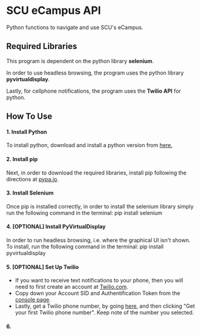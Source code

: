 # SCU eCampus API

Python functions to navigate and use SCU's eCampus.

## Required Libraries
This program is dependent on the python library **selenium**.

In order to use headless browsing, the program uses the python library **pyvirtualdisplay**.

Lastly, for cellphone notifications, the program uses the **Twilio API** for python.

## How To Use
#### 1. Install Python
To install python, download and install a python version from [here.](https://www.python.org/downloads/)
#### 2. Install pip
Next, in order to download the required libraries, install pip following the directions at [pypa.io](https://pip.pypa.io/en/stable/installing/).
#### 3. Install Selenium
Once pip is installed correctly, in order to install the selenium library simply run the following command in the terminal:
        pip install selenium
#### 4. [OPTIONAL] Install PyVirtualDisplay
In order to run headless browsing, i.e. where the graphical UI isn't shown. To install, run the following command in the terminal:
        pip install pyvirtualdisplay
#### 5. [OPTIONAL] Set Up Twilio
* If you want to receive text notifications to your phone, then you will need to first create an account at [Twilio.com](https://www.twilio.com/try-twilio).
* Copy down your Account SID and Authentification Token from the [console page](https://www.twilio.com/console).
* Lastly, get a Twilio phone number, by going [here](https://www.twilio.com/console/phone-numbers/getting-started), and then clicking "Get your first Twilio phone number". Keep note of the number you selected.

#### 6. 
